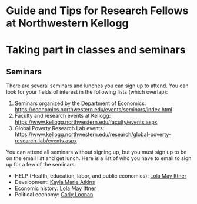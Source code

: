 # Guide and Tips for Research Fellows at Northwestern Kellogg


# Taking part in classes and seminars
## Seminars
There are several seminars and lunches you can sign up to attend. You can look for your fields of interest in the following lists (which overlap):
1.  Seminars organized by the Department of Economics: https://economics.northwestern.edu/events/seminars/index.html
2.  Faculty and research events at Kellogg: https://www.kellogg.northwestern.edu/faculty/events.aspx
3.  Global Poverty Research Lab events: https://www.kellogg.northwestern.edu/research/global-poverty-research-lab/events.aspx

You can attend all seminars without signing up, but you must sign up to be on the email list and get lunch. Here is a list of who you have to email to sign up for a few of the seminars:
- HELP (Health, education, labor, and public economics): [Lola May Ittner](mailto:lola.ittner@NORTHWESTERN.EDU)
- Development: [Kayla Marie Atkins](mailto:kayla.carbone@NORTHWESTERN.EDU)
- Economic history: [Lola May Ittner](mailto:lola.ittner@NORTHWESTERN.EDU)
- Political economy: [Carly Loonan](mailto:carly.loonan@kellogg.northwestern.edu)
